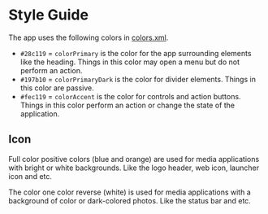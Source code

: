 Style Guide
===========

The app uses the following colors in [colors.xml].

- `#28c119` = `colorPrimary` is the color for the app surrounding elements like the heading.
    Things in this color may open a menu but do not perform an action.
- `#197b10` = `colorPrimaryDark` is the color for divider elements.
    Things in this color are passive.
- `#fec119` = `colorAccent` is the color for controls and action buttons.
    Things in this color perform an action or change the state of the application.

Icon
----

Full color positive colors (blue and orange) are used for media applications with bright or white backgrounds.
Like the logo header, web icon, launcher icon and etc.

The color one color reverse (white) is used for media applications with a background of color or dark-colored photos.
Like the status bar and etc.


[colors.xml]: ../app/src/main/res/values/colors.xml
